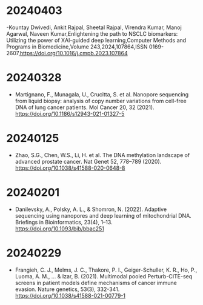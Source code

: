 # 20240403
-Kountay Dwivedi, Ankit Rajpal, Sheetal Rajpal, Virendra Kumar, Manoj Agarwal, Naveen Kumar,Enlightening the path to NSCLC biomarkers: Utilizing the power of XAI-guided deep learning,Computer Methods and Programs in Biomedicine,Volume 243,2024,107864,ISSN 0169-2607,https://doi.org/10.1016/j.cmpb.2023.107864

# 20240328

- Martignano, F., Munagala, U., Crucitta, S. et al. Nanopore sequencing from liquid biopsy: analysis of copy number variations from cell-free DNA of lung cancer patients. Mol Cancer 20, 32 (2021). https://doi.org/10.1186/s12943-021-01327-5

# 20240125

- Zhao, S.G., Chen, W.S., Li, H. et al. The DNA methylation landscape of advanced prostate cancer. Nat Genet 52, 778–789 (2020). https://doi.org/10.1038/s41588-020-0648-8

# 20240201

- Danilevsky, A., Polsky, A. L., & Shomron, N. (2022). Adaptive sequencing using nanopores and deep learning of mitochondrial DNA. Briefings in Bioinformatics, 23(4), 1–13. https://doi.org/10.1093/bib/bbac251 

# 20240229

- Frangieh, C. J., Melms, J. C., Thakore, P. I., Geiger-Schuller, K. R., Ho, P., Luoma, A. M., ... & Izar, B. (2021). Multimodal pooled Perturb-CITE-seq screens in patient models define mechanisms of cancer immune evasion. Nature genetics, 53(3), 332-341. https://doi.org/10.1038/s41588-021-00779-1

